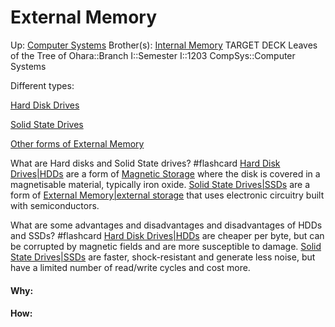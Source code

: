 # External Memory

Up: [Computer Systems](computer_systems)
Brother(s): [Internal Memory](internal_memory)
TARGET DECK
Leaves of the Tree of Ohara::Branch I::Semester I::1203 CompSys::Computer Systems

Different types:

[Hard Disk Drives](hard_disk_drives)

[Solid State Drives](solid_state_drives)

[Other forms of External Memory](other_forms_of_external_memory)

What are Hard disks and Solid State drives? #flashcard 
[Hard Disk Drives|HDDs](hard_disk_drives|hdds) are a form of [Magnetic Storage](magnetic_storage) where the disk is covered in a magnetisable material, typically iron oxide.
[Solid State Drives|SSDs](solid_state_drives|ssds) are a form of [External Memory|external storage](external_memory|external_storage) that uses electronic circuitry built with semiconductors.
<!--ID: 1701369224421-->


What are some advantages and disadvantages and disadvantages of HDDs and SSDs? #flashcard 
[Hard Disk Drives|HDDs](hard_disk_drives|hdds) are cheaper per byte, but can be corrupted by magnetic fields and are more susceptible to damage.
[Solid State Drives|SSDs](solid_state_drives|ssds) are faster, shock-resistant and generate less noise, but have a limited number of read/write cycles and cost more.
<!--ID: 1701369224427-->

































#### Why:
#### How:









